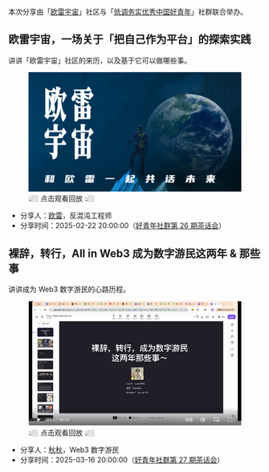 本次分享由「[欧雷宇宙](https://c.ourai.ws/)」社区与「[低调务实优秀中国好青年](https://www.yuque.com/yayu/nice-people)」社群联合举办。

## 欧雷宇宙，一场关于「把自己作为平台」的探索实践

讲讲「欧雷宇宙」社区的来历，以及基于它可以做哪些事。

<figure>
  <a href="https://www.bilibili.com/video/BV1EwPWeeEkf"><img src="banner.jpg" alt="欧雷宇宙，一场关于「把自己作为平台」的探索实践"></a>
  <figcaption>👆🏼 点击观看回放 👆🏼</figcaption>
</figure>

- 分享人：[欧雷](https://linxoid.com/ourai)，反混沌工程师
- 分享时间：2025-02-22 20:00:00（[好青年社群第 26 期茶话会](https://www.yuque.com/yayu/nice-people/share26)）

## 裸辞，转行，All in Web3 成为数字游民这两年 & 那些事

讲讲成为 Web3 数字游民的心路历程。

<figure>
  <a href="https://www.yuque.com/yayu/nice-people/share27"><img src="sharing-qiuqiu.png" alt="裸辞，转行，All in Web3 成为数字游民这两年 & 那些事"></a>
  <figcaption>👆🏼 点击观看回放 👆🏼</figcaption>
</figure>

- 分享人：[秋秋](https://x.com/0xqiuqiuu)，Web3 数字游民
- 分享时间：2025-03-16 20:00:00（[好青年社群第 27 期茶话会](https://www.yuque.com/yayu/nice-people/share27)）
